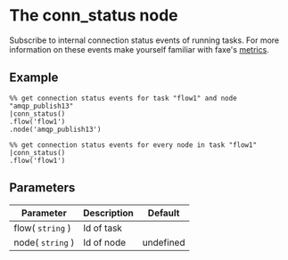 The conn_status node
=====================

Subscribe to internal connection status events of running tasks.
For more information on these events make yourself familiar with faxe's [metrics](../metrics.md).

Example
-------
```dfs  
%% get connection status events for task "flow1" and node "amqp_publish13"
|conn_status()
.flow('flow1')
.node('amqp_publish13') 

%% get connection status events for every node in task "flow1"  
|conn_status()
.flow('flow1') 

```

Parameters
----------

Parameter     | Description | Default 
--------------|-------------|---------
flow( `string` )| Id of task|
node( `string` )| Id of node| undefined
 